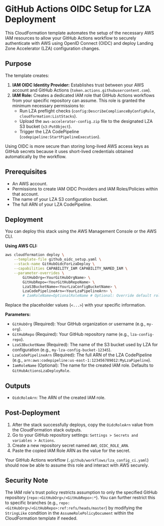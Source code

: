 # GitHub Actions OIDC Setup for LZA Deployment

This CloudFormation template automates the setup of the necessary AWS IAM resources to allow your GitHub Actions workflow to securely authenticate with AWS using OpenID Connect (OIDC) and deploy Landing Zone Accelerator (LZA) configuration changes.

## Purpose

The template creates:

1.  **IAM OIDC Identity Provider:** Establishes trust between your AWS account and GitHub Actions (`token.actions.githubusercontent.com`).
2.  **IAM Role:** Creates a dedicated IAM role that GitHub Actions workflows from your specific repository can assume. This role is granted the minimum necessary permissions to:
    *   Run LZA preflight checks (`config:DescribeComplianceByConfigRule`, `cloudformation:ListStacks`).
    *   Upload the `aws-accelerator-config.zip` file to the designated LZA S3 bucket (`s3:PutObject`).
    *   Trigger the LZA CodePipeline (`codepipeline:StartPipelineExecution`).

Using OIDC is more secure than storing long-lived AWS access keys as GitHub secrets because it uses short-lived credentials obtained automatically by the workflow.

## Prerequisites

*   An AWS account.
*   Permissions to create IAM OIDC Providers and IAM Roles/Policies within that account.
*   The name of your LZA S3 configuration bucket.
*   The full ARN of your LZA CodePipeline.

## Deployment

You can deploy this stack using the AWS Management Console or the AWS CLI.

**Using AWS CLI:**

```bash
aws cloudformation deploy \
    --template-file github_oidc_setup.yaml \
    --stack-name GitHubOidcForLzaDeploy \
    --capabilities CAPABILITY_IAM CAPABILITY_NAMED_IAM \
    --parameter-overrides \
        GitHubOrg=<YourGitHubOrgName> \
        GitHubRepo=<YourGitHubRepoName> \
        LzaS3BucketName=<YourLzaConfigBucketName> \
        LzaCodePipelineArn=<YourLzaPipelineArn> \
        # IamRoleName=OptionalRoleName # Optional: Override default role name if needed
```

Replace the placeholder values (`<...>`) with your specific information.

**Parameters:**

*   `GitHubOrg` (Required): Your GitHub organization or username (e.g., `my-org`).
*   `GitHubRepo` (Required): Your GitHub repository name (e.g., `lza-config-repo`).
*   `LzaS3BucketName` (Required): The name of the S3 bucket used by LZA for configuration (e.g., `my-lza-config-bucket-12345`).
*   `LzaCodePipelineArn` (Required): The full ARN of the LZA CodePipeline (e.g., `arn:aws:codepipeline:us-east-1:123456789012:MyLzaPipeline`).
*   `IamRoleName` (Optional): The name for the created IAM role. Defaults to `GitHubActionsLzaDeployRole`.

## Outputs

*   `OidcRoleArn`: The ARN of the created IAM role.

## Post-Deployment

1.  After the stack successfully deploys, copy the `OidcRoleArn` value from the CloudFormation stack outputs.
2.  Go to your GitHub repository settings: `Settings > Secrets and variables > Actions`.
3.  Create a new repository secret named `AWS_OIDC_ROLE_ARN`.
4.  Paste the copied IAM Role ARN as the value for the secret.

Your GitHub Actions workflow (`.github/workflows/lza_config_ci.yaml`) should now be able to assume this role and interact with AWS securely.

## Security Note

The IAM role's trust policy restricts assumption to only the specified GitHub repository (`repo:<GitHubOrg>/<GitHubRepo>:*`). You can further restrict this to specific branches (e.g., `repo:<GitHubOrg>/<GitHubRepo>:ref:refs/heads/master`) by modifying the `StringLike` condition in the `AssumeRolePolicyDocument` within the CloudFormation template if needed. 
